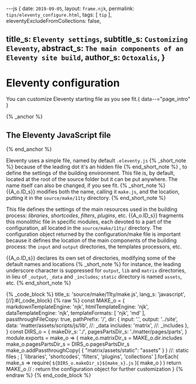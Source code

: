 ---js
{
  date:      `2019-09-05`,
  layout:    `frame.njk`,
  permalink: `tips/eleventy_configure.html`,
  tags:      [ `tip` ],
  eleventyExcludeFromCollections: false,

  title_s:     `Eleventy settings`,
  subtitle_s:  `Customizing Eleventy`,
  abstract_s:  `The main components of an Eleventy site build`,
  author_s:    `Octoxalis`,
}
---
[comment]: # (======== Post ========)
# Eleventy configuration

You can customize Eleventy starting file as you see fit.{ data--="page_intro" }

{% _anchor %}
## The Eleventy JavaScript file
{% end_anchor %}


Eleventy uses a simple file, named by default `.eleventy.js`
{% _short_note %}
because of the leading dot it's an hidden file
{% end_short_note %}
, to define the settings of the building environment. This file is, by default, located at the root of the source folder but it can be put anywhere. The name itself can also be changed, if you see fit.
{% _short_note %}
{{A_o.ID_s}} modifies both the name, calling it `make.js`, and the location, putting it in the `source/make/11ty` directory.
{% end_short_note %}

This file defines the settings of the main resources used in the building process: _libraries_, _shortcodes_, _filters_, _plugins_, etc. {{A_o.ID_s}} fragments this monolithic file in specific modules, each devoted to a part of the configuration, all located in the `source/make/11ty/` directory. The configuration object returned by the configuration/make file is important because it defines the location of the main components of the building process: the `input` and `output` directories, the templates processors, etc.

{{A_o.ID_s}} declares its own set of directories, modifying some of the default names and locations
{% _short_note %}
for instance, the leading underscore character is suppressed for `output`, `lib` and `matrix` directories, in lieu of `_output`, `_data` and `_includes`; `static` directory is named `assets`, etc.
{% end_short_note %}


{% _code_block %}
    title_s: 'source/make/11ty/make.js',
    lang_s: 'javascript',
[//]:#(_code_block)
{% raw %}
const MAKE_o =
{
  markdownTemplateEngine: 'njk',
  htmlTemplateEngine:     'njk',
  dataTemplateEngine:     'njk',
  templateFormats:        [ 'njk', 'md' ],
  passthroughFileCopy:    true,
  pathPrefix:             '/',
  dir:
  {
    input:    '.',
    output:   '../site',
    data:     'matter/assets/scripts/js/lib',  //: _data
    includes: 'matrix',                        //: _includes
  },
}
const DIRS_o =
{
  makeDir_s:  './',
  pagesPartsDir_s: './matter/pages/parts',
}
module.exports = make_o =>
{
  make_o.matrixDir_s = MAKE_o.dir.includes
  make_o.pagesPartsDir_s = DIRS_o.pagesPartsDir_s
  make_o.addPassthroughCopy( { "matrix/assets/static": "assets" } )    //: static files
; [ 'libraries',
    'shortcodes',
    'filters',
    'plugins',
    'collections'
  ].forEach( make_s => require( `${DIRS_o.makeDir_s}${make_s}.js` )( make_o ) )
  return MAKE_o    // : return the configuration object for further customization
}
{% endraw %}
{% end_code_block %}


[comment]: # (======== Links ========)
